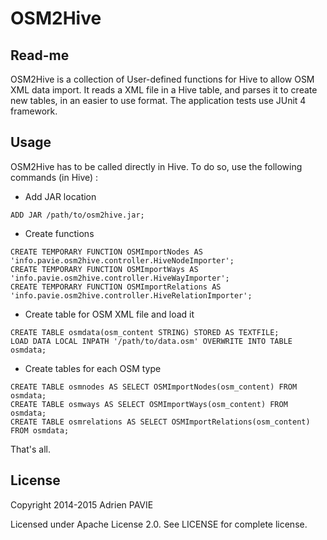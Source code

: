 OSM2Hive
========

Read-me
-------

OSM2Hive is a collection of User-defined functions for Hive to allow OSM XML data import.
It reads a XML file in a Hive table, and parses it to create new tables, in an easier to use
format. The application tests use JUnit 4 framework.

Usage
-----

OSM2Hive has to be called directly in Hive. To do so, use the following commands (in Hive) :

* Add JAR location
```
ADD JAR /path/to/osm2hive.jar;
```
* Create functions
```
CREATE TEMPORARY FUNCTION OSMImportNodes AS 'info.pavie.osm2hive.controller.HiveNodeImporter';
CREATE TEMPORARY FUNCTION OSMImportWays AS 'info.pavie.osm2hive.controller.HiveWayImporter';
CREATE TEMPORARY FUNCTION OSMImportRelations AS 'info.pavie.osm2hive.controller.HiveRelationImporter';
```
* Create table for OSM XML file and load it
```
CREATE TABLE osmdata(osm_content STRING) STORED AS TEXTFILE;
LOAD DATA LOCAL INPATH '/path/to/data.osm' OVERWRITE INTO TABLE osmdata;
```
* Create tables for each OSM type
```
CREATE TABLE osmnodes AS SELECT OSMImportNodes(osm_content) FROM osmdata;
CREATE TABLE osmways AS SELECT OSMImportWays(osm_content) FROM osmdata;
CREATE TABLE osmrelations AS SELECT OSMImportRelations(osm_content) FROM osmdata;
```

That's all.

License
-------

Copyright 2014-2015 Adrien PAVIE

Licensed under Apache License 2.0. See LICENSE for complete license.
